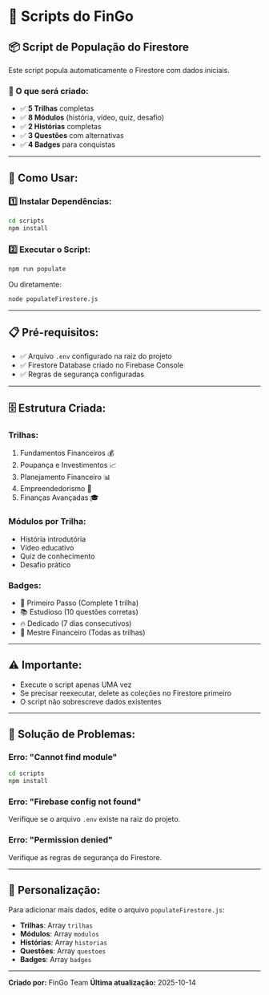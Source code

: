 # 🚀 Scripts do FinGo

## 📦 Script de População do Firestore

Este script popula automaticamente o Firestore com dados iniciais.

### 🎯 O que será criado:

- ✅ **5 Trilhas** completas
- ✅ **8 Módulos** (história, vídeo, quiz, desafio)
- ✅ **2 Histórias** completas
- ✅ **3 Questões** com alternativas
- ✅ **4 Badges** para conquistas

---

## 🔧 Como Usar:

### 1️⃣ Instalar Dependências:

```bash
cd scripts
npm install
```

### 2️⃣ Executar o Script:

```bash
npm run populate
```

Ou diretamente:

```bash
node populateFirestore.js
```

---

## 📋 Pré-requisitos:

- ✅ Arquivo `.env` configurado na raiz do projeto
- ✅ Firestore Database criado no Firebase Console
- ✅ Regras de segurança configuradas

---

## 🗄️ Estrutura Criada:

### **Trilhas:**
1. Fundamentos Financeiros 💰
2. Poupança e Investimentos 📈
3. Planejamento Financeiro 📊
4. Empreendedorismo 🚀
5. Finanças Avançadas 🎓

### **Módulos por Trilha:**
- História introdutória
- Vídeo educativo
- Quiz de conhecimento
- Desafio prático

### **Badges:**
- 🎯 Primeiro Passo (Complete 1 trilha)
- 📚 Estudioso (10 questões corretas)
- 🔥 Dedicado (7 dias consecutivos)
- 👑 Mestre Financeiro (Todas as trilhas)

---

## ⚠️ Importante:

- Execute o script apenas UMA vez
- Se precisar reexecutar, delete as coleções no Firestore primeiro
- O script não sobrescreve dados existentes

---

## 🐛 Solução de Problemas:

### Erro: "Cannot find module"
```bash
cd scripts
npm install
```

### Erro: "Firebase config not found"
Verifique se o arquivo `.env` existe na raiz do projeto.

### Erro: "Permission denied"
Verifique as regras de segurança do Firestore.

---

## 📝 Personalização:

Para adicionar mais dados, edite o arquivo `populateFirestore.js`:

- **Trilhas**: Array `trilhas`
- **Módulos**: Array `modulos`
- **Histórias**: Array `historias`
- **Questões**: Array `questoes`
- **Badges**: Array `badges`

---

**Criado por:** FinGo Team
**Última atualização:** 2025-10-14

